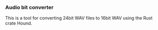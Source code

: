 ### Audio bit converter

This is a tool for converting 24bit WAV files to 16bit WAV using the Rust crate Hound.



